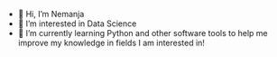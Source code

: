 - 👋 Hi, I’m Nemanja
- 👀 I’m interested in Data Science
- 🌱 I’m currently learning Python and other software tools to help me improve my knowledge in fields I am interested in!
